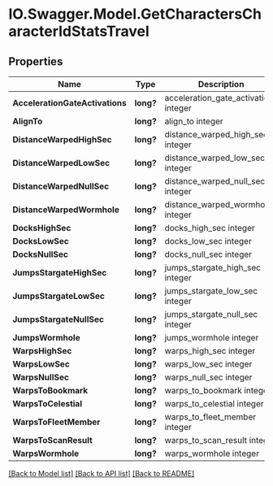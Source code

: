 # IO.Swagger.Model.GetCharactersCharacterIdStatsTravel
## Properties

Name | Type | Description | Notes
------------ | ------------- | ------------- | -------------
**AccelerationGateActivations** | **long?** | acceleration_gate_activations integer | [optional] 
**AlignTo** | **long?** | align_to integer | [optional] 
**DistanceWarpedHighSec** | **long?** | distance_warped_high_sec integer | [optional] 
**DistanceWarpedLowSec** | **long?** | distance_warped_low_sec integer | [optional] 
**DistanceWarpedNullSec** | **long?** | distance_warped_null_sec integer | [optional] 
**DistanceWarpedWormhole** | **long?** | distance_warped_wormhole integer | [optional] 
**DocksHighSec** | **long?** | docks_high_sec integer | [optional] 
**DocksLowSec** | **long?** | docks_low_sec integer | [optional] 
**DocksNullSec** | **long?** | docks_null_sec integer | [optional] 
**JumpsStargateHighSec** | **long?** | jumps_stargate_high_sec integer | [optional] 
**JumpsStargateLowSec** | **long?** | jumps_stargate_low_sec integer | [optional] 
**JumpsStargateNullSec** | **long?** | jumps_stargate_null_sec integer | [optional] 
**JumpsWormhole** | **long?** | jumps_wormhole integer | [optional] 
**WarpsHighSec** | **long?** | warps_high_sec integer | [optional] 
**WarpsLowSec** | **long?** | warps_low_sec integer | [optional] 
**WarpsNullSec** | **long?** | warps_null_sec integer | [optional] 
**WarpsToBookmark** | **long?** | warps_to_bookmark integer | [optional] 
**WarpsToCelestial** | **long?** | warps_to_celestial integer | [optional] 
**WarpsToFleetMember** | **long?** | warps_to_fleet_member integer | [optional] 
**WarpsToScanResult** | **long?** | warps_to_scan_result integer | [optional] 
**WarpsWormhole** | **long?** | warps_wormhole integer | [optional] 

[[Back to Model list]](../README.md#documentation-for-models) [[Back to API list]](../README.md#documentation-for-api-endpoints) [[Back to README]](../README.md)

